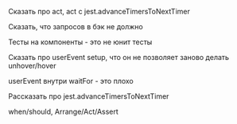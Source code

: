 Сказать про act, act с jest.advanceTimersToNextTimer

Сказать, что запросов в бэк не должно

Тесты на компоненты - это не юнит тесты

Сказать про userEvent setup, что он не позволяет заново делать unhover/hover

userEvent внутри waitFor - это плохо

Рассказать про jest.advanceTimersToNextTimer

when/should, Arrange/Act/Assert